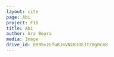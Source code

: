 ```yaml
---
layout: cite
page: Abi
project: F16
title: Abi
author: Ara Beara
media: Image
drive_id: 0B95vzEfuBJmVNzB3OEJTZ0g0cm8
---
```

